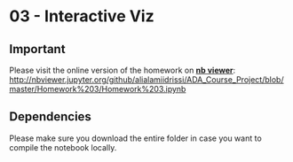 # 03 - Interactive Viz

## Important

Please visit the online version of the homework on [**nb viewer**](http://nbviewer.jupyter.org/github/alialamiidrissi/ADA_Course_Project/blob/master/Homework%203/Homework%203.ipynb):<br>
http://nbviewer.jupyter.org/github/alialamiidrissi/ADA_Course_Project/blob/master/Homework%203/Homework%203.ipynb
 
 ## Dependencies
 Please make sure you download the entire folder in case you want to compile the notebook locally.
 
